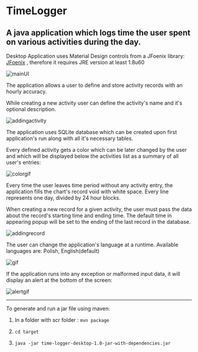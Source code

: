 # TimeLogger
A java application which logs time the user spent on various activities during the day.
---

Desktop Application uses Material Design controls from a JFoenix library: [JFoenix](https://github.com/jfoenixadmin/JFoenix)
, therefore it requires JRE version at least  1.8u60

![mainUI](https://sc-cdn.scaleengine.net/i/3fdd2852f87244f11c967970fcc80de16.png)

The application allows a user to define and store activity records with an hourly accuracy. 

While creating a new activity user can define the activity's name and it's optional description.

![addingactivity](https://media.giphy.com/media/26FLe77hh5Mpvf7JC/source.gif)

The application uses SQLite database which can be created upon first application's run along with all it's necessary tables.
 
Every defined activity gets a color which can be later changed by the user and which will be displayed below the 
 activities list as a summary of all user's entries:
 
 ![colorgif](https://media.giphy.com/media/l4Jz4xdJPubiCz3pu/source.gif) 
 
 
 Every time the user leaves time period without any activity entry, the application fills the chart's record void with
  white space.
  Every line represents one day, divided by 24 hour blocks. 
  

  When creating a new record for a given activity, the user must pass the data about the record's starting time 
  and ending time. The default time in appearing popup will be set to the ending of the last record in the database.
  
  ![addingrecord](https://media.giphy.com/media/l4Jzi70Jp2lGOoi5y/source.gif)
    
  
  The user can change the application's language at a runtime. Available languages are: Polish, English(default)
  
  ![gif](https://media.giphy.com/media/l4JyUWLfF9TaY4UPC/source.gif)
  
  
  If the application runs into any exception or malformed input data, it will display an alert at the bottom of the screen:
  
  ![alertgif](https://media.giphy.com/media/26FKVVlX6D8R9I97q/source.gif)
  
  ---
  
  To generate and run a jar file using maven:
  
  1. In a folder with scr folder : `mvn package`
  
  2. `cd target`
  
  3. `java -jar time-logger-desktop-1.0-jar-with-dependencies.jar`